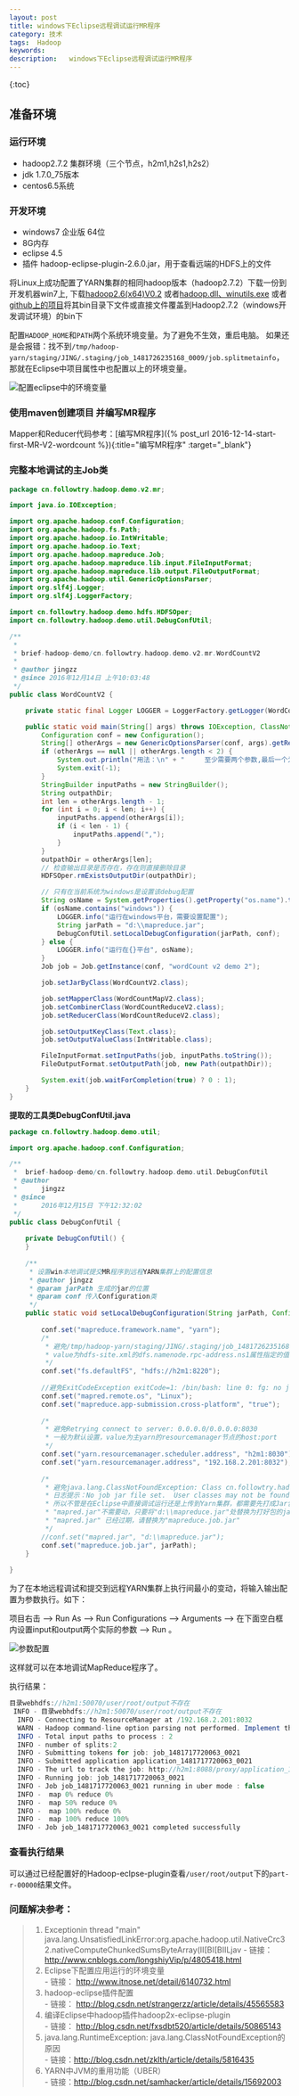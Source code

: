 ```yaml
---
layout: post
title: windows下Eclipse远程调试运行MR程序
category: 技术
tags:  Hadoop
keywords: 
description:   windows下Eclipse远程调试运行MR程序
---
```



{:toc}

## 准备环境

### 运行环境

- hadoop2.7.2 集群环境（三个节点，h2m1,h2s1,h2s2）
- jdk 1.7.0_75版本
- centos6.5系统

### 开发环境

- windows7 企业版 64位
- 8G内存
- eclipse 4.5
- 插件 hadoop-eclipse-plugin-2.6.0.jar，用于查看远端的HDFS上的文件

将Linux上成功配置了YARN集群的相同hadoop版本（hadoop2.7.2）下载一份到开发机器win7上,
下载[hadoop2.6(x64)V0.2](http://files.cnblogs.com/files/longshiyVip/hadoop2.6%28x64%29V0.2.zip)
或者[hadoop.dll、winutils.exe](http://download.csdn.net/detail/luoyepiaoxin/8860033)
或者[github上的项目](https://github.com/SweetInk/hadoop-common-2.7.1-bin)将其bin目录下文件或直接文件覆盖到Hadoop2.7.2（windows开发调试环境）的bin下

配置`HADOOP_HOME`和`PATH`两个系统环境变量。为了避免不生效，重启电脑。
如果还是会报错：找不到`/tmp/hadoop-yarn/staging/JING/.staging/job_1481726235168_0009/job.splitmetainfo`，
那就在Eclipse中项目属性中也配置以上的环境变量。

![配置eclipse中的环境变量](/public/pic/hadoop/hadoop-debug-eclipse-env-setup.png)

### 使用maven创建项目 并编写MR程序

Mapper和Reducer代码参考：[编写MR程序]({% post_url 2016-12-14-start-first-MR-V2-wordcount %}){:title="编写MR程序"  :target="_blank"} 

### 完整本地调试的主Job类


```java 
package cn.followtry.hadoop.demo.v2.mr;

import java.io.IOException;

import org.apache.hadoop.conf.Configuration;
import org.apache.hadoop.fs.Path;
import org.apache.hadoop.io.IntWritable;
import org.apache.hadoop.io.Text;
import org.apache.hadoop.mapreduce.Job;
import org.apache.hadoop.mapreduce.lib.input.FileInputFormat;
import org.apache.hadoop.mapreduce.lib.output.FileOutputFormat;
import org.apache.hadoop.util.GenericOptionsParser;
import org.slf4j.Logger;
import org.slf4j.LoggerFactory;

import cn.followtry.hadoop.demo.hdfs.HDFSOper;
import cn.followtry.hadoop.demo.util.DebugConfUtil;

/**
 * 
 * brief-hadoop-demo/cn.followtry.hadoop.demo.v2.mr.WordCountV2
 * 
 * @author jingzz
 * @since 2016年12月14日 上午10:03:48
 */
public class WordCountV2 {

	private static final Logger LOGGER = LoggerFactory.getLogger(WordCountV2.class);

	public static void main(String[] args) throws IOException, ClassNotFoundException, InterruptedException {
		Configuration conf = new Configuration();
		String[] otherArgs = new GenericOptionsParser(conf, args).getRemainingArgs();
		if (otherArgs == null || otherArgs.length < 2) {
			System.out.println("用法：\n" + "     至少需要两个参数,最后一个为输出目录，其他为输入文件路径");
			System.exit(-1);
		}
		StringBuilder inputPaths = new StringBuilder();
		String outpathDir;
		int len = otherArgs.length - 1;
		for (int i = 0; i < len; i++) {
			inputPaths.append(otherArgs[i]);
			if (i < len - 1) {
				inputPaths.append(",");
			}
		}
		outpathDir = otherArgs[len];
		// 检查输出目录是否存在，存在则直接删除目录
		HDFSOper.rmExistsOutputDir(outpathDir);

		// 只有在当前系统为windows是设置该debug配置
		String osName = System.getProperties().getProperty("os.name").toLowerCase();
		if (osName.contains("windows")) {
			LOGGER.info("运行在windows平台，需要设置配置");
			String jarPath = "d:\\mapreduce.jar";
			DebugConfUtil.setLocalDebugConfiguration(jarPath, conf);
		} else {
			LOGGER.info("运行在{}平台", osName);
		}
		Job job = Job.getInstance(conf, "wordCount v2 demo 2");

		job.setJarByClass(WordCountV2.class);

		job.setMapperClass(WordCountMapV2.class);
		job.setCombinerClass(WordCountReduceV2.class);
		job.setReducerClass(WordCountReduceV2.class);

		job.setOutputKeyClass(Text.class);
		job.setOutputValueClass(IntWritable.class);

		FileInputFormat.setInputPaths(job, inputPaths.toString());
		FileOutputFormat.setOutputPath(job, new Path(outpathDir));

		System.exit(job.waitForCompletion(true) ? 0 : 1);
	}
}

```


**提取的工具类DebugConfUtil.java**

```java
package cn.followtry.hadoop.demo.util;

import org.apache.hadoop.conf.Configuration;

/**
 *  brief-hadoop-demo/cn.followtry.hadoop.demo.util.DebugConfUtil
 * @author 
 *		jingzz 
 * @since 
 *		2016年12月15日 下午12:32:02
 */
public class DebugConfUtil {
	
	private DebugConfUtil() {
	}
	
	/**
	 * 设置win本地调试提交MR程序到远程YARN集群上的配置信息
	 * @author jingzz
	 * @param jarPath 生成的jar的位置
	 * @param conf 传入Configuration类
	 */
	public static void setLocalDebugConfiguration(String jarPath, Configuration conf) {
		
		conf.set("mapreduce.framework.name", "yarn");  
		/*
		 * 避免/tmp/hadoop-yarn/staging/JING/.staging/job_1481726235168_0009/job.splitmetainfo找不到的错误
		 * value为hdfs-site.xml的dfs.namenode.rpc-address.ns1属性指定的值。
		 */
		conf.set("fs.defaultFS", "hdfs://h2m1:8220");  
		
		//避免ExitCodeException exitCode=1: /bin/bash: line 0: fg: no job control
		conf.set("mapred.remote.os", "Linux");  
		conf.set("mapreduce.app-submission.cross-platform", "true"); 
		
		/*
		 * 避免Retrying connect to server: 0.0.0.0/0.0.0.0:8030
		 * 一般为默认设置，value为主yarn的resourcemanager节点的host:port
		 */
		conf.set("yarn.resourcemanager.scheduler.address", "h2m1:8030");  
		conf.set("yarn.resourcemanager.address", "192.168.2.201:8032");
		
		/*
		 * 避免java.lang.ClassNotFoundException: Class cn.followtry.hadoop.demo.v2.mr.WordCountMapV2 not found问题
		 * 日志提示：No job jar file set.  User classes may not be found. See JobConf(Class) or JobConf#setJar(String)
		 * 所以不管是在Eclipse中直接调试运行还是上传到Yarn集群，都需要先打成Jar包。
		 * "mapred.jar"不需要动，只要将"d:\\mapreduce.jar"处替换为打好包的jar的位置。
		 * "mapred.jar" 已经过期，请替换为"mapreduce.job.jar"
		 */
		//conf.set("mapred.jar", "d:\\mapreduce.jar");
		conf.set("mapreduce.job.jar", jarPath);
	}
	
}

```

为了在本地远程调试和提交到远程YARN集群上执行间最小的变动，将输入输出配置为参数执行。如下：

项目右击 --> Run As --> Run Configurations --> Arguments --> 在下面空白框内设置input和output两个实际的参数 --> Run 。

![参数配置](/public/pic/hadoop/hadoop-debug-eclipse-args-setup.png)

这样就可以在本地调试MapReduce程序了。

执行结果：

```java
目录webhdfs://h2m1:50070/user/root/output不存在
 INFO - 目录webhdfs://h2m1:50070/user/root/output不存在
  INFO - Connecting to ResourceManager at /192.168.2.201:8032
  WARN - Hadoop command-line option parsing not performed. Implement the Tool interface and execute your application with ToolRunner to remedy this.
  INFO - Total input paths to process : 2
  INFO - number of splits:2
  INFO - Submitting tokens for job: job_1481717720063_0021
  INFO - Submitted application application_1481717720063_0021
  INFO - The url to track the job: http://h2m1:8088/proxy/application_1481717720063_0021/
  INFO - Running job: job_1481717720063_0021
  INFO - Job job_1481717720063_0021 running in uber mode : false
  INFO -  map 0% reduce 0%
  INFO -  map 50% reduce 0%
  INFO -  map 100% reduce 0%
  INFO -  map 100% reduce 100%
  INFO - Job job_1481717720063_0021 completed successfully
```

### 查看执行结果

可以通过已经配置好的Hadoop-eclpse-plugin查看`/user/root/output`下的`part-r-00000`结果文件。


### 问题解决参考：
> 1. Exceptionin thread "main" java.lang.UnsatisfiedLinkError:org.apache.hadoop.util.NativeCrc32.nativeComputeChunkedSumsByteArray(II[BI[BIILjav
    - 链接：<http://www.cnblogs.com/longshiyVip/p/4805418.html>
> 1. Eclipse下配置应用运行的环境变量  
	- 链接：	<http://www.itnose.net/detail/6140732.html>
> 1. hadoop-eclipse插件配置   
	- 链接：	<http://blog.csdn.net/strangerzz/article/details/45565583>
> 1. 编译Eclipse中hadoop插件hadoop2x-eclipse-plugin  
	- 链接：	<http://blog.csdn.net/fxsdbt520/article/details/50865143>
> 1. java.lang.RuntimeException: java.lang.ClassNotFoundException的原因  
	- 链接：<http://blog.csdn.net/zklth/article/details/5816435>
> 1. YARN中JVM的重用功能（UBER）  
	- 链接：<http://blog.csdn.net/samhacker/article/details/15692003>
